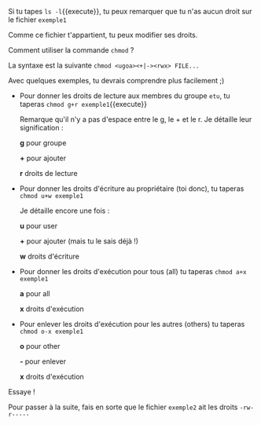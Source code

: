 Si tu tapes `ls -l`{{execute}}, tu peux remarquer que tu n'as aucun droit sur le fichier `exemple1` 

Comme ce fichier t'appartient, tu peux modifier ses droits.

Comment utiliser la commande `chmod` ?

La syntaxe est la suivante `chmod <ugoa><+|-><rwx> FILE...`

Avec quelques exemples, tu devrais comprendre plus facilement ;)

* Pour donner les droits de lecture aux membres du groupe `etu`, tu taperas `chmod g+r exemple1`{{execute}}

  Remarque qu'il n'y a pas d'espace entre le g, le + et le r. Je détaille leur signification :
  
  **g** pour groupe
  
  **+** pour ajouter
  
  **r** droits de lecture
 
* Pour donner les droits d'écriture au propriétaire (toi donc), tu taperas `chmod u+w exemple1`

  Je détaille encore une fois :
  
  **u** pour user
  
  **+** pour ajouter (mais tu le sais déjà !)
  
  **w** droits d'écriture

* Pour donner les droits d'exécution pour tous (all)  tu taperas `chmod a+x exemple1`

  **a** pour all
  
  **x** droits d'exécution
  
* Pour enlever les droits d'exécution pour les autres (others) tu taperas `chmod o-x exemple1`

  **o** pour other

  **-** pour enlever
  
  **x** droits d'exécution


Essaye !

Pour passer à la suite, fais en sorte que le fichier `exemple2` ait les droits
`-rw-r-----`

